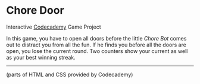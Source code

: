 # Chore Door
Interactive [Codecademy](https://www.codecademy.com/paths/web-development/tracks/build-interactive-websites/modules/web-dev-interactive-websites/projects/chore-door "Chore Door") Game Project

In this game, you have to open all doors before the little _Chore Bot_ comes out to distract you from all the fun. If he finds you before all the doors are open, you lose the current round. Two counters show your current as well as your best winning streak.

-----

(parts of HTML and CSS provided by Codecademy)
